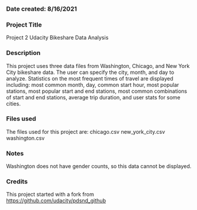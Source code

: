 
### Date created: 8/16/2021


### Project Title
Project 2 Udacity Bikeshare Data Analysis

### Description
This project uses three data files from Washington, Chicago, and New York City bikeshare data.
The user can specify the city, month, and day to analyze.
Statistics on the most frequent times of travel are displayed including:
most common month, day, common start hour, most popular stations, most popular start and end stations,
most common combinations of start and end stations, average trip duration, and user stats for some cities.

### Files used
The files used for this project are:
chicago.csv
new_york_city.csv
washington.csv

### Notes
Washington does not have gender counts, so this data cannot be displayed.

### Credits
This project started with a fork from https://github.com/udacity/pdsnd_github

